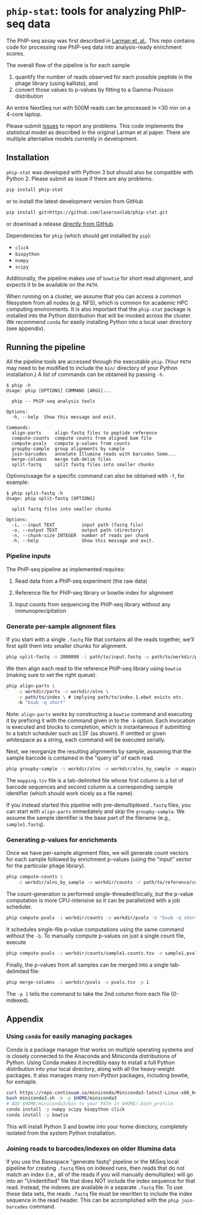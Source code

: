 # `phip-stat`: tools for analyzing PhIP-seq data

The PhIP-seq assay was first described in [Larman et.
al.](https://dx.doi.org/10.1038/nbt.1856). This repo contains code for
processing raw PhIP-seq data into analysis-ready enrichment scores.

The overall flow of the pipeline is for each sample

1. quantify the number of reads observed for each possible peptide in the phage library (using kallisto), and
2. convert those values to p-values by fitting to a Gamma-Poisson distribution

An entire NextSeq run with 500M reads can be processed in <30 min on a 4-core laptop.

Please submit [issues](https://github.com/lasersonlab/phip-stat/issues) to
report any problems.  This code implements the statistical model as described
in the original Larman et al paper.  There are multiple alternative models
currently in development.


## Installation

`phip-stat` was developed with Python 3 but should also be compatible with
Python 2. Please submit as issue if there are any problems.

```bash
pip install phip-stat
```

or to install the latest development version from GitHub

```bash
pip install git+https://github.com/lasersonlab/phip-stat.git
```

or download a release
[directly from GitHub](https://github.com/lasersonlab/phip-stat/releases).

Dependencies for `phip` (which should get installed by `pip`):

*   `click`
*   `biopython`
*   `numpy`
*   `scipy`

Additionally, the pipeline makes use of `bowtie` for short read alignment, and
expects it to be available on the `PATH`.

When running on a cluster, we assume that you can access a common filesystem
from all nodes (e.g. NFS), which is common for academic HPC computing
environments.  It is also important that the `phip-stat` package is installed
into the Python distribution that will be invoked across the cluster.  We
recommend `conda` for easily installing Python into a local user directory (see
appendix).


## Running the pipeline

All the pipeline tools are accessed through the executable `phip`.  (Your
`PATH` may need to be modified to include the `bin/` directory of your Python
installation.)  A list of commands can be obtained by passing `-h`.

```
$ phip -h
Usage: phip [OPTIONS] COMMAND [ARGS]...

  phip -- PhIP-seq analysis tools

Options:
  -h, --help  Show this message and exit.

Commands:
  align-parts     align fastq files to peptide reference
  compute-counts  compute counts from aligned bam file
  compute-pvals   compute p-values from counts
  groupby-sample  group alignments by sample
  join-barcodes   annotate Illumina reads with barcodes Some...
  merge-columns   merge tab-delim files
  split-fastq     split fastq files into smaller chunks
```

Options/usage for a specific command can also be obtained with `-f`, for
example:

```
$ phip split-fastq -h
Usage: phip split-fastq [OPTIONS]

  split fastq files into smaller chunks

Options:
  -i, --input TEXT          input path (fastq file)
  -o, --output TEXT         output path (directory)
  -n, --chunk-size INTEGER  number of reads per chunk
  -h, --help                Show this message and exit.
```


### Pipeline inputs

The PhIP-seq pipeline as implemented requires:

1.  Read data from a PhIP-seq experiment (the raw data)

2.  Reference file for PhIP-seq library or bowtie index for alignment

3.  Input counts from sequencing the PhIP-seq library without any
    immunoprecipitation


### Generate per-sample alignment files

If you start with a single `.fastq` file that contains all the reads together,
we'll first split them into smaller chunks for alignment.

```bash
phip split-fastq -n 2000000 -i path/to/input.fastq -o path/to/workdir/parts
```

We then align each read to the reference PhIP-seq library using `bowtie`
(making sure to set the right queue):

```bash
phip align-parts \
    -i workdir/parts -o workdir/alns \
    -x path/to/index \ # implying path/to/index.1.ebwt exists etc.
    -b "bsub -q short"
```

Note: `align-parts` works by constructing a `bowtie` command and executing it
by prefixing it with the command given in to the `-b` option.  Each invocation
is executed and blocks to completion, which is instantaneous if submitting to a
batch scheduler such as LSF (as shown).  If omitted or given whitespace as a
string, each command will be executed serially.

Next, we reorganize the resulting alignments by sample, assuming that the
sample barcode is contained in the "query id" of each read.

```bash
phip groupby-sample -i workdir/alns -o workdir/alns_by_sample -m mapping.tsv
```

The `mapping.tsv` file is a tab-delimited file whose first column is a list of
barcode sequences and second column is a corresponding sample identifier (which
should work nicely as a file name).

If you instead started this pipeline with pre-demultiplexed `.fastq` files, you
can start with `align-parts` immediately and skip the `groupby-sample`.  We
assume the sample identifier is the base part of the filename (e.g.,
`sample1.fastq`).


### Generating p-values for enrichments

Once we have per-sample alignment files, we will generate count vectors for
each sample followed by enrichment p-values (using the "input" vector for the
particular phage library).

```bash
phip compute-counts \
    -i workdir/alns_by_sample -o workdir/counts -r path/to/reference/counts.tsv
```

The count-generation is performed single-threaded/locally, but the p-value
computation is more CPU-intensive so it can be parallelized with a job
scheduler.

```bash
phip compute-pvals -i workdir/counts -o workdir/pvals -b "bsub -q short"
```

It schedules single-file p-value computations using the same command without
the `-b`.  To manually compute p-values on just a single count file, execute

```bash
phip compute-pvals -i workdir/counts/sample1.counts.tsv -o sample1.pvals.tsv
```

Finally, the p-values from all samples can be merged into a single tab-
delimited file:

```bash
phip merge-columns -i workdir/pvals -o pvals.tsv -p 1
```

The `-p 1` tells the command to take the 2nd column from each file (0-indexed).


## Appendix

### Using `conda` for easily managing packages

Conda is a package manager that works on multiple operating systems and is
closely connected to the Anaconda and Miniconda distributions of Python. Using
Conda makes it incredibly easy to install a full Python distribution into your
local directory, along with all the heavy-weight packages. It also manages many
non-Python packages, including bowtie, for exmaple.

```bash
curl https://repo.continuum.io/miniconda/Miniconda3-latest-Linux-x86_64.sh > miniconda3.sh
bash miniconda3.sh -b -p $HOME/miniconda3
# ADD $HOME/miniconda3/bin to your PATH in $HOME/.bash_profile
conda install -y numpy scipy biopython click
conda install -y bowtie
```

This will install Python 3 and bowtie into your home directory, completely
isolated from the system Python installation.


### Joining reads to barcodes/indexes on older Illumina data

If you use the Basespace "generate fastq" pipeline or the MiSeq local pipeline
for creating `.fastq` files on indexed runs, then reads that do not match an
index (i.e., all of the reads if you will manually demultiplex) will go into an
"Unidentified" file that does NOT include the index sequence for that read.
Instead, the indexes are available in a separate `.fastq` file.  To use these
data sets, the reads `.fastq` file must be rewritten to include the index
sequence in the read header.  This can be accomplished with the `phip join-
barcodes` command.
